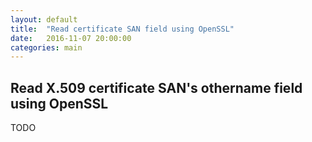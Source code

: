```yaml
---
layout: default
title:  "Read certificate SAN field using OpenSSL"
date:   2016-11-07 20:00:00
categories: main
---
```


## Read X.509 certificate SAN's othername field using OpenSSL

TODO
